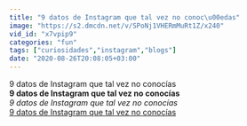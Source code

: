 ```yaml
---
title: "9 datos de Instagram que tal vez no conoc\u00edas"
image: "https://s2.dmcdn.net/v/SPoNj1VHERmMuRt1Z/x240"
vid_id: "x7vpip9"
categories: "fun"
tags: ["curiosidades","instagram","blogs"]
date: "2020-08-26T20:08:05+03:00"
---
```

9 datos de Instagram que tal vez no conocías<br><b>9 datos de Instagram que tal vez no conocías</b><br> <i>9 datos de Instagram que tal vez no conocías</i><br> <u>9 datos de Instagram que tal vez no conocías</u>
